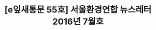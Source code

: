 ---
href: 'http://ecoseoul.or.kr/archives/22668'
title: '[e잎새통문 55호] 서울환경연합 뉴스레터 2016년 7월호'
img: '/_assets/55.jpg'
---